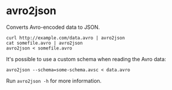 # avro2json

Converts Avro-encoded data to JSON.

```
curl http://example.com/data.avro | avro2json
cat somefile.avro | avro2json
avro2json < somefile.avro
```

It's possible to use a custom schema when reading the Avro data:

```
avro2json --schema=some-schema.avsc < data.avro
```

Run `avro2json -h` for more information.
